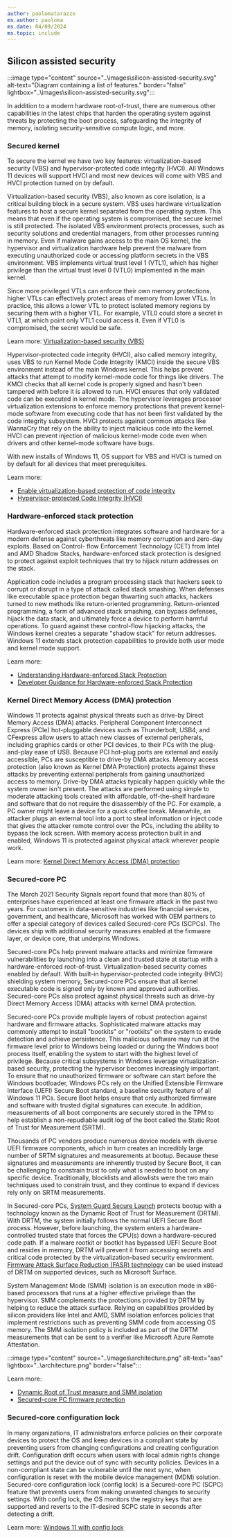 ```yaml
---
author: paolomatarazzo
ms.author: paoloma
ms.date: 04/09/2024
ms.topic: include
---
```


## Silicon assisted security

:::image type="content" source="..\images\silicon-assisted-security.svg" alt-text="Diagram containing a list of features." border="false" lightbox="..\images\silicon-assisted-security.svg":::

In addition to a modern hardware root-of-trust, there are numerous other capabilities in the latest chips that harden the operating system against threats by protecting the boot process, safeguarding the integrity of memory, isolating security-sensitive compute logic, and more.

### Secured kernel

To secure the kernel we have two key features: virtualization-based security (VBS) and hypervisor-protected code integrity (HVCI). All Windows 11 devices will support HVCI and most new devices will come with VBS and HVCI protection turned on by default.

Virtualization-based security (VBS), also known as core isolation, is a critical building block in a secure system. VBS uses hardware virtualization features to host a secure kernel separated from the operating system. This means that even if the operating system is compromised, the secure kernel is still protected. The isolated VBS environment protects processes, such as security solutions and credential managers, from other processes running in memory. Even if malware gains access to the main OS kernel, the hypervisor and virtualization hardware help prevent the malware from executing unauthorized code or accessing platform secrets in the VBS environment. VBS
implements virtual trust level 1 (VTL1), which has higher privilege than the virtual trust level 0 (VTL0) implemented in the main kernel.

Since more privileged VTLs can enforce their own memory protections, higher VTLs can effectively protect areas of memory from lower VTLs. In practice, this allows a lower VTL to protect isolated memory regions by securing them with a higher VTL. For example, VTL0 could store a secret in VTL1, at which point only VTL1 could access it. Even if VTL0 is compromised, the secret would be safe.

Learn more: [Virtualization-based security (VBS)](/windows-hardware/design/device-experiences/oem-vbs)

Hypervisor-protected code integrity (HVCI), also called memory integrity, uses VBS to run Kernel Mode Code Integrity (KMCI) inside the secure VBS environment instead of the main Windows kernel. This helps prevent attacks that attempt to modify kernel-mode code for things like drivers. The KMCI checks that all kernel code is properly signed and hasn't been tampered with before it is allowed to run. HVCI ensures that only validated code can be executed in kernel mode. The hypervisor leverages processor virtualization extensions to enforce memory protections that prevent kernel-mode software from executing code that has not been first validated by the code integrity subsystem. HVCI protects against common attacks like WannaCry that rely on the ability to inject malicious code into the kernel. HVCI can prevent injection of malicious kernel-mode code even when drivers and other kernel-mode software have bugs.

With new installs of Windows 11, OS support for VBS and HVCI is turned on by default for all devices that meet prerequisites.

Learn more:

- [Enable virtualization-based protection of code integrity](../../hardware-security/enable-virtualization-based-protection-of-code-integrity.md)
- [Hypervisor-protected Code Integrity (HVCI)](/windows/security/hardware-security/enable-virtualization-based-protection-of-code-integrity)

### Hardware-enforced stack protection

Hardware-enforced stack protection integrates software and hardware for a modern defense against cyberthreats like memory corruption and zero-day exploits. Based on Control- flow Enforcement Technology (CET) from Intel and AMD Shadow Stacks, hardware-enforced stack protection is designed to protect against exploit techniques that try to hijack return addresses on the stack.

Application code includes a program processing stack that hackers seek to corrupt or disrupt in a type of attack called stack smashing. When defenses like executable space protection began thwarting such attacks, hackers turned to new methods like return-oriented programming. Return-oriented programming, a form of advanced stack smashing, can bypass defenses, hijack the data stack, and ultimately force a device to perform harmful operations. To guard against these control-flow hijacking attacks, the Windows kernel creates a separate "shadow stack" for return addresses. Windows 11 extends stack protection capabilities to provide both user mode and kernel mode support.

Learn more:

- [Understanding Hardware-enforced Stack Protection](https://techcommunity.microsoft.com/t5/windows-os-platform-blog/understanding-hardware-enforced-stack-protection/ba-p/1247815)
- [Developer Guidance for Hardware-enforced Stack Protection](https://techcommunity.microsoft.com/t5/windows-kernel-internals/developer-guidance-for-hardware-enforced-stack-protection/ba-p/2163340)

### Kernel Direct Memory Access (DMA) protection

Windows 11 protects against physical threats such as drive-by Direct Memory Access (DMA) attacks. Peripheral Component Interconnect Express (PCIe) hot-pluggable devices such as Thunderbolt, USB4, and CFexpress allow users to attach new classes of external peripherals, including graphics cards or other PCI devices, to their PCs with the plug-and-play ease of USB. Because PCI hot-plug ports are external and easily accessible, PCs are susceptible to drive-by DMA attacks. Memory access protection (also known as Kernel DMA Protection) protects against these attacks by preventing external peripherals from gaining unauthorized access to memory. Drive-by DMA attacks typically happen quickly while the system owner isn't present. The attacks are performed using simple to moderate attacking tools created with affordable, off-the-shelf hardware and software that do not require the disassembly of the PC. For example, a PC owner might leave a device for a quick coffee break. Meanwhile, an attacker plugs an external tool into a port to steal information or inject code that gives the attacker remote control over the PCs, including the ability to bypass the lock screen. With memory access protection built in and enabled, Windows 11 is protected against physical attack wherever people work.

Learn more: [Kernel Direct Memory Access (DMA) protection](/windows/security/hardware-security/kernel-dma-protection-for-thunderbolt)

### Secured-core PC

The March 2021 Security Signals report found that more than 80% of enterprises have experienced at least one firmware attack in the past two years. For customers in data-sensitive industries like financial services, government, and healthcare, Microsoft has worked with OEM partners to offer a special category of devices called Secured-core PCs (SCPCs). The devices ship with additional security measures enabled at the firmware layer, or device core, that underpins Windows.

Secured-core PCs help prevent malware attacks and minimize firmware vulnerabilities by launching into a clean and trusted state at startup with a hardware-enforced root-of-trust. Virtualization-based security comes enabled by default. With built-in hypervisor-protected code integrity (HVCI) shielding system memory, Secured-core PCs ensure that all kernel executable code is signed only by known and approved authorities. Secured-core PCs also protect against physical threats such as drive-by Direct Memory Access (DMA) attacks with kernel DMA protection.

Secured-core PCs provide multiple layers of robust protection against hardware and firmware attacks. Sophisticated malware attacks may commonly attempt to install "bootkits" or "rootkits" on the system to evade detection and achieve persistence. This malicious software may run at the firmware level prior to Windows being loaded or during the Windows boot process itself, enabling the system to start with the highest level of privilege. Because critical subsystems in Windows leverage virtualization-based security, protecting the hypervisor becomes increasingly important. To ensure that no unauthorized firmware or software can start before the Windows bootloader, Windows PCs rely on the Unified Extensible Firmware Interface (UEFI) Secure Boot standard, a baseline security feature of all Windows 11 PCs. Secure Boot helps ensure that only authorized firmware and software with trusted digital signatures can execute. In addition, measurements of all boot components are securely stored in the TPM to help establish a non-repudiable audit log of the boot called the Static Root of Trust for Measurement (SRTM).

Thousands of PC vendors produce numerous device models with diverse UEFI firmware components, which in turn creates an incredibly large number of SRTM signatures and measurements at bootup. Because these signatures and measurements are inherently trusted by Secure Boot, it can be challenging to constrain trust to only what is needed to boot on any specific device. Traditionally, blocklists and allowlists were the two main techniques used to constrain trust, and they continue to expand if devices rely only on SRTM measurements.

In Secured-core PCs, [System Guard Secure Launch](/windows/security/hardware-security/system-guard-secure-launch-and-smm-protection) protects bootup with a technology known as the Dynamic Root of Trust for Measurement (DRTM). With DRTM, the system initially follows the normal UEFI Secure Boot process. However, before launching, the system enters a hardware-controlled trusted state that forces the CPU(s) down a hardware-secured code path. If a malware rootkit or bootkit has bypassed UEFI Secure Boot and resides in memory, DRTM will prevent it from accessing secrets and critical code protected by the virtualization-based security environment. [Firmware Attack Surface Reduction (FASR) technology](/windows-hardware/drivers/bringup/firmware-attack-surface-reduction) can be used instead of DRTM on supported devices, such as Microsoft Surface.

System Management Mode (SMM) isolation is an execution mode in x86-based processors that runs at a higher effective privilege than the hypervisor. SMM complements the protections provided by DRTM by helping to reduce the attack surface. Relying on capabilities provided by silicon providers like Intel and AMD, SMM isolation enforces policies that implement restrictions such as preventing SMM code from accessing OS memory. The SMM isolation policy is included as part of the DRTM measurements that can be sent to a verifier like Microsoft Azure Remote Attestation.

:::image type="content" source="..\images\architecture.png" alt-text="aas" lightbox="..\architecture.png" border="false":::

Learn more:

- [Dynamic Root of Trust measure and SMM isolation](https://www.microsoft.com/security/blog/2020/09/01/force-firmware-code-to-be-measured-and-attested-by-secure-launch-on-windows-10/)
- [Secured-core PC firmware protection](/windows-hardware/design/device-experiences/oem-highly-secure-11)

### Secured-core configuration lock

In many organizations, IT administrators enforce policies on their corporate devices to protect the OS and keep devices in a compliant state by preventing users from changing configurations and creating configuration drift. Configuration drift occurs when users with local admin rights change settings and put the device out of sync with security policies. Devices in a non-compliant state can be vulnerable until the next sync, when configuration is reset with the mobile device management (MDM) solution. Secured-core configuration lock (config lock) is a Secured-core PC (SCPC) feature that prevents users from making unwanted changes to security settings. With config lock, the OS monitors the registry keys that are supported and reverts to the IT-desired SCPC state in seconds after detecting a drift.

Learn more: [Windows 11 with config lock](/windows/client-management/mdm/config-lock)
